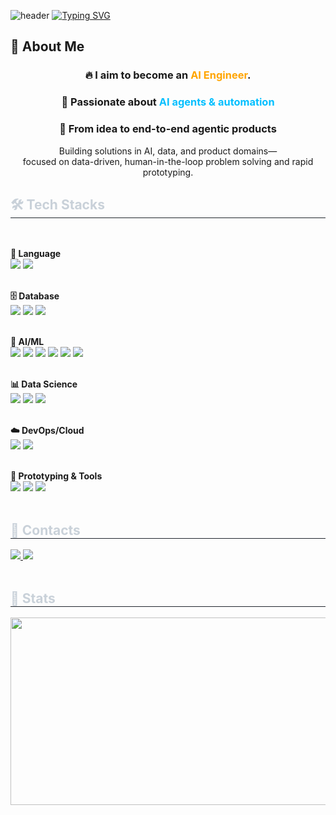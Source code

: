 ![header](https://capsule-render.vercel.app/api?type=waving&color=gradient&height=300&section=header&text=Good%20to%20see%20you%20%F0%9F%A4%97)
[![Typing SVG](https://readme-typing-svg.demolab.com?font=Fira+Code&pause=1000&width=435&lines=AI+%2F+Data+%2F+Business)](https://git.io/typing-svg)

## 👀 About Me

<div align="center">

<h3>🔥 I aim to become an <span style="color:#ffa500;">AI Engineer</span>.</h3>
<h3>🤖 Passionate about <span style="color:#00bfff;">AI agents & automation</span></h3>
<h3>🚀 From idea to end-to-end agentic products</h3>

</div>

<p align="center">
Building solutions in AI, data, and product domains—<br>
focused on data-driven, human-in-the-loop problem solving and rapid prototyping.
</p>

<h2 style="border-bottom: 1px solid #21262d; color: #c9d1d9;"> 🛠️ Tech Stacks </h2> <br>

<strong>📝 Language</strong><br>
<img src="https://img.shields.io/badge/Python-3776AB?style=for-the-badge&logo=python&logoColor=white">
<img src="https://img.shields.io/badge/R-276DC3?style=for-the-badge&logo=r&logoColor=white">
<br><br>

<strong>🗄️ Database</strong><br>
<img src="https://img.shields.io/badge/MySQL-4479A1?style=for-the-badge&logo=mysql&logoColor=white">
<img src="https://img.shields.io/badge/PostgreSQL-4169E1?style=for-the-badge&logo=postgresql&logoColor=white">
<img src="https://img.shields.io/badge/SQLite-07405e?style=for-the-badge&logo=sqlite&logoColor=white">
<br><br>

<strong>🤖 AI/ML</strong><br>
<img src="https://img.shields.io/badge/Scikit--Learn-F7931E?style=for-the-badge&logo=scikit-learn&logoColor=white">
<img src="https://img.shields.io/badge/PyTorch-EE4C2C?style=for-the-badge&logo=pytorch&logoColor=white">
<img src="https://img.shields.io/badge/TensorFlow-FF6F00?style=for-the-badge&logo=tensorflow&logoColor=white">
<img src="https://img.shields.io/badge/Keras-D00000?style=for-the-badge&logo=keras&logoColor=white">
<img src="https://img.shields.io/badge/LangChain-FFD700?style=for-the-badge&logo=langchain&logoColor=black">
<img src="https://img.shields.io/badge/LangGraph-6236FF?style=for-the-badge&logo=dataflow&logoColor=white">
<br><br>

<strong>📊 Data Science</strong><br>
<img src="https://img.shields.io/badge/Pandas-150458?style=for-the-badge&logo=pandas&logoColor=white">
<img src="https://img.shields.io/badge/NumPy-013243?style=for-the-badge&logo=numpy&logoColor=white">
<img src="https://img.shields.io/badge/Plotly-3F4F75?style=for-the-badge&logo=plotly&logoColor=white">
<br><br>

<strong>☁️ DevOps/Cloud</strong><br>
<img src="https://img.shields.io/badge/Docker-2496ED?style=for-the-badge&logo=docker&logoColor=white">
<img src="https://img.shields.io/badge/AWS-232F3E?style=for-the-badge&logo=amazonaws&logoColor=white">
<br><br>

<strong>🚀 Prototyping & Tools</strong><br>
<img src="https://img.shields.io/badge/FastAPI-009688?style=for-the-badge&logo=fastapi&logoColor=white">
<img src="https://img.shields.io/badge/Streamlit-FF4B4B?style=for-the-badge&logo=streamlit&logoColor=white">
<img src="https://img.shields.io/badge/Gradio-3F73A6?style=for-the-badge&logo=gradio&logoColor=white">
<br><br>

<h2 style="border-bottom: 1px solid #21262d; color: #c9d1d9;"> 💬 Contacts </h2>
<a href=mailto:nimowa03@gmail.com>
  <img src="https://img.shields.io/badge/Gmail-EA4335?style=for-the-badge&logo=Gmail&logoColor=white">
</a>
<a href="https://www.linkedin.com/in/changsoo-lee-2870b3383">
  <img src="https://img.shields.io/badge/LinkedIn-0077B5?style=for-the-badge&logo=Linkedin&logoColor=white">
</a>
<br><br>

<h2 style="border-bottom: 1px solid #21262d; color: #c9d1d9;"> 🏅 Stats </h2>
<a href="https://www.gitanimals.org/en_US?utm_medium=image&utm_source=nimowa03&utm_content=farm">
  <img src="https://render.gitanimals.org/farms/nimowa03" width="600" height="300">
</a>
